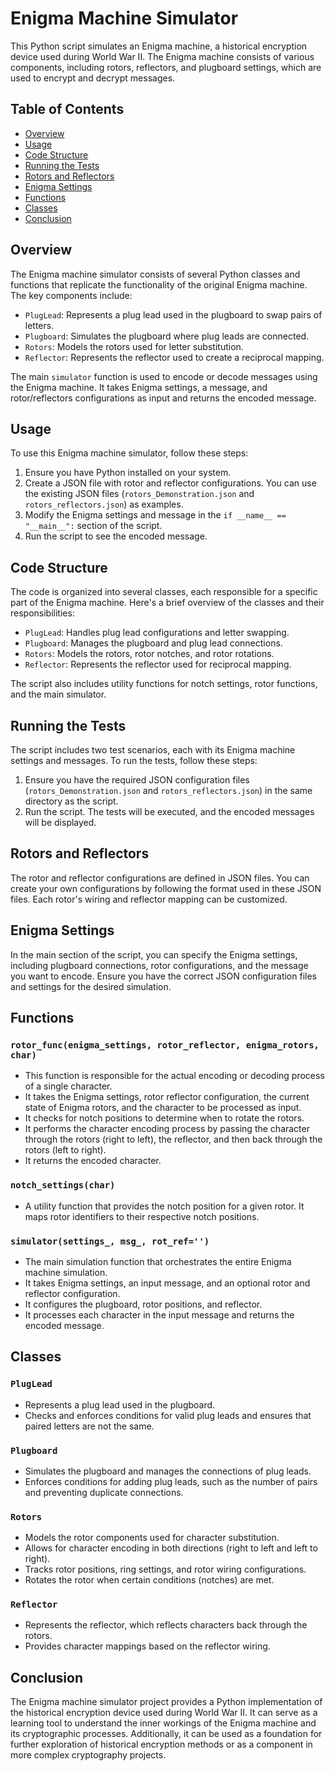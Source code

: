 # Enigma Machine Simulator

This Python script simulates an Enigma machine, a historical encryption device used during World War II. The Enigma machine consists of various components, including rotors, reflectors, and plugboard settings, which are used to encrypt and decrypt messages.

## Table of Contents

- [Overview](#overview)
- [Usage](#usage)
- [Code Structure](#code-structure)
- [Running the Tests](#running-the-tests)
- [Rotors and Reflectors](#rotors-and-reflectors)
- [Enigma Settings](#enigma-settings)
- [Functions](#functions)
- [Classes](#classes)
- [Conclusion](#conclusion)

## Overview

The Enigma machine simulator consists of several Python classes and functions that replicate the functionality of the original Enigma machine. The key components include:

- `PlugLead`: Represents a plug lead used in the plugboard to swap pairs of letters.
- `Plugboard`: Simulates the plugboard where plug leads are connected.
- `Rotors`: Models the rotors used for letter substitution.
- `Reflector`: Represents the reflector used to create a reciprocal mapping.

The main `simulator` function is used to encode or decode messages using the Enigma machine. It takes Enigma settings, a message, and rotor/reflectors configurations as input and returns the encoded message.

## Usage

To use this Enigma machine simulator, follow these steps:

1. Ensure you have Python installed on your system.
2. Create a JSON file with rotor and reflector configurations. You can use the existing JSON files (`rotors_Demonstration.json` and `rotors_reflectors.json`) as examples.
3. Modify the Enigma settings and message in the `if __name__ == "__main__":` section of the script.
4. Run the script to see the encoded message.

## Code Structure

The code is organized into several classes, each responsible for a specific part of the Enigma machine. Here's a brief overview of the classes and their responsibilities:

- `PlugLead`: Handles plug lead configurations and letter swapping.
- `Plugboard`: Manages the plugboard and plug lead connections.
- `Rotors`: Models the rotors, rotor notches, and rotor rotations.
- `Reflector`: Represents the reflector used for reciprocal mapping.

The script also includes utility functions for notch settings, rotor functions, and the main simulator.

## Running the Tests

The script includes two test scenarios, each with its Enigma machine settings and messages. To run the tests, follow these steps:

1. Ensure you have the required JSON configuration files (`rotors_Demonstration.json` and `rotors_reflectors.json`) in the same directory as the script.
2. Run the script. The tests will be executed, and the encoded messages will be displayed.

## Rotors and Reflectors

The rotor and reflector configurations are defined in JSON files. You can create your own configurations by following the format used in these JSON files. Each rotor's wiring and reflector mapping can be customized.

## Enigma Settings

In the main section of the script, you can specify the Enigma settings, including plugboard connections, rotor configurations, and the message you want to encode. Ensure you have the correct JSON configuration files and settings for the desired simulation.


## Functions

### `rotor_func(enigma_settings, rotor_reflector, enigma_rotors, char)`

- This function is responsible for the actual encoding or decoding process of a single character.
- It takes the Enigma settings, rotor reflector configuration, the current state of Enigma rotors, and the character to be processed as input.
- It checks for notch positions to determine when to rotate the rotors.
- It performs the character encoding process by passing the character through the rotors (right to left), the reflector, and then back through the rotors (left to right).
- It returns the encoded character.

### `notch_settings(char)`

- A utility function that provides the notch position for a given rotor. It maps rotor identifiers to their respective notch positions.

### `simulator(settings_, msg_, rot_ref='')`

- The main simulation function that orchestrates the entire Enigma machine simulation.
- It takes Enigma settings, an input message, and an optional rotor and reflector configuration.
- It configures the plugboard, rotor positions, and reflector.
- It processes each character in the input message and returns the encoded message.

## Classes

### `PlugLead`

- Represents a plug lead used in the plugboard.
- Checks and enforces conditions for valid plug leads and ensures that paired letters are not the same.

### `Plugboard`

- Simulates the plugboard and manages the connections of plug leads.
- Enforces conditions for adding plug leads, such as the number of pairs and preventing duplicate connections.

### `Rotors`

- Models the rotor components used for character substitution.
- Allows for character encoding in both directions (right to left and left to right).
- Tracks rotor positions, ring settings, and rotor wiring configurations.
- Rotates the rotor when certain conditions (notches) are met.

### `Reflector`

- Represents the reflector, which reflects characters back through the rotors.
- Provides character mappings based on the reflector wiring.

## Conclusion

The Enigma machine simulator project provides a Python implementation of the historical encryption device used during World War II. It can serve as a learning tool to understand the inner workings of the Enigma machine and its cryptographic processes. Additionally, it can be used as a foundation for further exploration of historical encryption methods or as a component in more complex cryptography projects.

